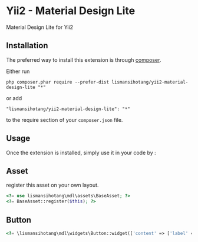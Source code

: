 Yii2 - Material Design Lite 
============================
Material Design Lite for Yii2

Installation
------------

The preferred way to install this extension is through [composer](http://getcomposer.org/download/).

Either run

```
php composer.phar require --prefer-dist lismansihotang/yii2-material-design-lite "*"
```

or add

```
"lismansihotang/yii2-material-design-lite": "*"
```

to the require section of your `composer.json` file.


Usage
-----

Once the extension is installed, simply use it in your code by  :

Asset
-----
register this asset on your own layout.

```php
<?= use lismansihotang\mdl\assets\BaseAsset; ?>
<?= BaseAsset::register($this); ?>
```

Button
-----

```php
<?= \lismansihotang\mdl\widgets\Button::widget(['content' => ['label' => 'button']]); ?>